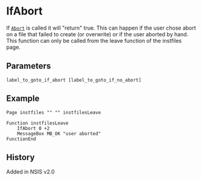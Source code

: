 # IfAbort

If [`Abort`][1] is called it will "return" true. This can happen if the user chose abort on a file that failed to create (or overwrite) or if the user aborted by hand. This function can only be called from the leave function of the instfiles page.

## Parameters

    label_to_goto_if_abort [label_to_goto_if_no_abort]

## Example

	Page instfiles "" "" instfilesLeave
	 
	Function instfilesLeave
		IfAbort 0 +2
		MessageBox MB_OK "user aborted"
	FunctionEnd

## History

Added in NSIS v2.0

[1]: Abort.md